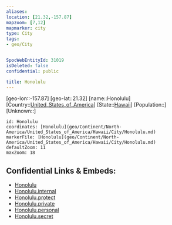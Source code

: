 ```yaml
---
aliases: 
location: [21.32,-157.87]
mapzoom: [7,12] 
mapmarker: city 
type: City
tags:
- geo/City


SpocWebEntityId: 31019
isDeleted: false
confidential: public

title: Honolulu
---
```

[geo-lon::-157.87]
[geo-lat::21.32]
[name::Honolulu]
[Country::[United_States_of_America](geo/Continent/North-America/United_States_of_America.md)]
[State::[Hawaii](geo/Continent/Oceania/Hawaii.md)]
[Population::]
[Unknown::]


```leaflet
id: Honolulu
coordinates: [Honolulu](geo/Continent/North-America/United_States_of_America/Hawaii/City/Honolulu.md)
markerFile: [Honolulu](geo/Continent/North-America/United_States_of_America/Hawaii/City/Honolulu.md)
defaultZoom: 11 
maxZoom: 18
```


## Confidential Links & Embeds: 
- [Honolulu](../../../../../../../_public/geo/Continent/North-America/United_States_of_America/Hawaii/City/Honolulu.md) 
- [Honolulu.internal](../../../../../../../_internal/geo/Continent/North-America/United_States_of_America/Hawaii/City/Honolulu.internal.md) 
- [Honolulu.protect](../../../../../../../_protect/geo/Continent/North-America/United_States_of_America/Hawaii/City/Honolulu.protect.md) 
- [Honolulu.private](../../../../../../../_private/geo/Continent/North-America/United_States_of_America/Hawaii/City/Honolulu.private.md) 
- [Honolulu.personal](../../../../../../../_personal/geo/Continent/North-America/United_States_of_America/Hawaii/City/Honolulu.personal.md) 
- [Honolulu.secret](../../../../../../../_secret/geo/Continent/North-America/United_States_of_America/Hawaii/City/Honolulu.secret.md) 
